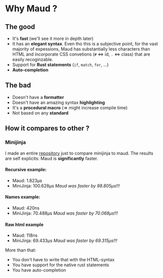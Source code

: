 # Why Maud ?

## The good

- It's **fast** (we'll see it more in depth later)
- It has an **elegant syntax**. Even tho this is a subjective point, for the vast majority of expessions, Maud has substantially less characters than HTML and incorporate CSS convetions (`#` <=> id, `.` <=> class) that are easily recoginzable.
- Support for **Rust statements** (`if`, `match`, `for`, ...)
- **Auto-completion**

## The bad
- Doesn't have a **formatter**
- Doesn't have an amazing syntax **highlighting**
- It's a **procedural macro** (=> might increase compile time)
- Not based on any **standard**

## How it compares to other ?
### Minijinja
I made an entire [repository](https://github.com/tkr-sh/maud_vs_minijinja) just to compare minijinja to maud.
The results are self explicits: Maud is **significantly** faster.

#### Recursive example:
- Maud: 1.823µs
- MiniJinja: 100.628µs
_Maud was faster by 98.805µs!!!_

#### Names example:
- Maud: 420ns
- MiniJinja: 70.488µs
_Maud was faster by 70.068µs!!!_

#### Raw html example
- Maud: 118ns
- MiniJinja: 69.433µs
_Maud was faster by 69.315µs!!!_

More than that:
- You don't have to write that with the HTML-syntax
- You have support for the native rust statements
- You have auto-completion
